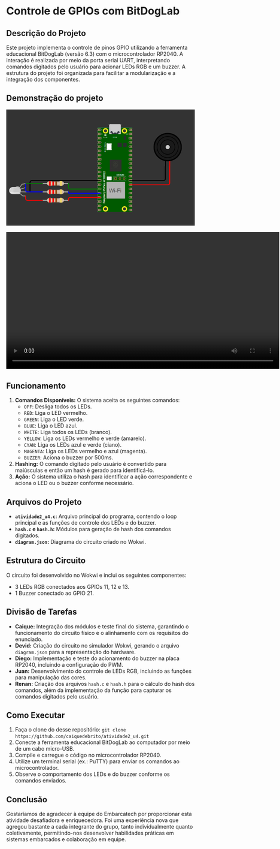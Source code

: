 # Controle de GPIOs com BitDogLab

## Descrição do Projeto
Este projeto implementa o controle de pinos GPIO utilizando a ferramenta educacional BitDogLab (versão 6.3) com o microcontrolador RP2040. A interação é realizada por meio da porta serial UART, interpretando comandos digitados pelo usuário para acionar LEDs RGB e um buzzer. A estrutura do projeto foi organizada para facilitar a modularização e a integração dos componentes.

## Demonstração do projeto

![Projeto no wokwi](./assets/wokwi-project.png)

<video height="365" src="./assets/presentation.mp4" controls></video>

## Funcionamento
1. **Comandos Disponíveis:** O sistema aceita os seguintes comandos:
    - `OFF`: Desliga todos os LEDs.
    - `RED`: Liga o LED vermelho.
    - `GREEN`: Liga o LED verde.
    - `BLUE`: Liga o LED azul.
    - `WHITE`: Liga todos os LEDs (branco).
    - `YELLOW`: Liga os LEDs vermelho e verde (amarelo).
    - `CYAN`: Liga os LEDs azul e verde (ciano).
    - `MAGENTA`: Liga os LEDs vermelho e azul (magenta).
    - `BUZZER`: Aciona o buzzer por 500ms.
2. **Hashing:** O comando digitado pelo usuário é convertido para maiúsculas e então um hash é gerado para identificá-lo.
3. **Ação:** O sistema utiliza o hash para identificar a ação correspondente e aciona o LED ou o buzzer conforme necessário.

## Arquivos do Projeto
- **`atividade2_u4.c`:** Arquivo principal do programa, contendo o loop principal e as funções de controle dos LEDs e do buzzer.
- **`hash.c` e `hash.h`:** Módulos para geração de hash dos comandos digitados.
- **`diagram.json`:** Diagrama do circuito criado no Wokwi.

## Estrutura do Circuito
O circuito foi desenvolvido no Wokwi e inclui os seguintes componentes:
- 3 LEDs RGB conectados aos GPIOs 11, 12 e 13.
- 1 Buzzer conectado ao GPIO 21.

## Divisão de Tarefas
- **Caique:** Integração dos módulos e teste final do sistema, garantindo o funcionamento do circuito físico e o alinhamento com os requisitos do enunciado.
- **Devid:** Criação do circuito no simulador Wokwi, gerando o arquivo `diagram.json` para a representação do hardware.
- **Diego:** Implementação e teste do acionamento do buzzer na placa RP2040, incluindo a configuração do PWM.
- **Juan:** Desenvolvimento do controle de LEDs RGB, incluindo as funções para manipulação das cores.
- **Renan:** Criação dos arquivos `hash.c` e `hash.h` para o cálculo do hash dos comandos, além da implementação da função para capturar os comandos digitados pelo usuário.

## Como Executar

1. Faça o clone do desse repositório:
``
git clone https://github.com/caiquedebrito/atividade2_u4.git
``
2. Conecte a ferramenta educacional BitDogLab ao computador por meio de um cabo micro-USB.
3. Compile e carregue o código no microcontrolador RP2040.
4. Utilize um terminal serial (ex.: PuTTY) para enviar os comandos ao microcontrolador.
5. Observe o comportamento dos LEDs e do buzzer conforme os comandos enviados.

## Conclusão
Gostaríamos de agradecer à equipe do Embarcatech por proporcionar esta atividade desafiadora e enriquecedora. Foi uma experiência nova que agregou bastante a cada integrante do grupo, tanto individualmente quanto coletivamente, permitindo-nos desenvolver habilidades práticas em sistemas embarcados e colaboração em equipe.

